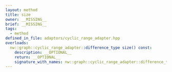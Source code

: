 ```yaml
---
layout: method
title: size
owner: __MISSING__
brief: __MISSING__
tags:
  - method
defined_in_file: adaptors/cyclic_range_adapter.hpp
overloads:
  nw::graph::cyclic_range_adapter::difference_type size() const:
    description: __OPTIONAL__
    return: __OPTIONAL__
    signature_with_names: nw::graph::cyclic_range_adapter::difference_type size() const
---
```

